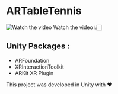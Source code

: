 # ARTableTennis

![Watch the video](https://img.youtube.com/vi/lqUcLbSprxQ/maxresdefault.jpg)
Watch the video 👆🏻


## Unity Packages :
- ARFoundation
- XRInteractionToolkit
- ARKit XR Plugin

This project was developed in Unity with ❤️